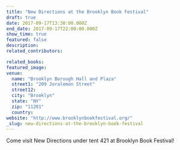 ```yaml
---
title: "New Directions at the Brooklyn Book Festival"
draft: true
date: 2017-09-17T13:30:00.000Z
end_date: 2017-09-17T22:00:00.000Z
show_time: true
featured: false
description:
related_contributors:

related_books:
featured_image: 
venue:
  name: "Brooklyn Borough Hall and Plaza"
  street1: "209 Joralemon Street"
  street12:
  city: "Brooklyn"
  state: "NY"
  zip: "11201"
  country:
website: "http://www.brooklynbookfestival.org/"
_slug: new-directions-at-the-brooklyn-book-festival
---
```


Come visit New Directions under tent 421 at Brooklyn Book Festival!

